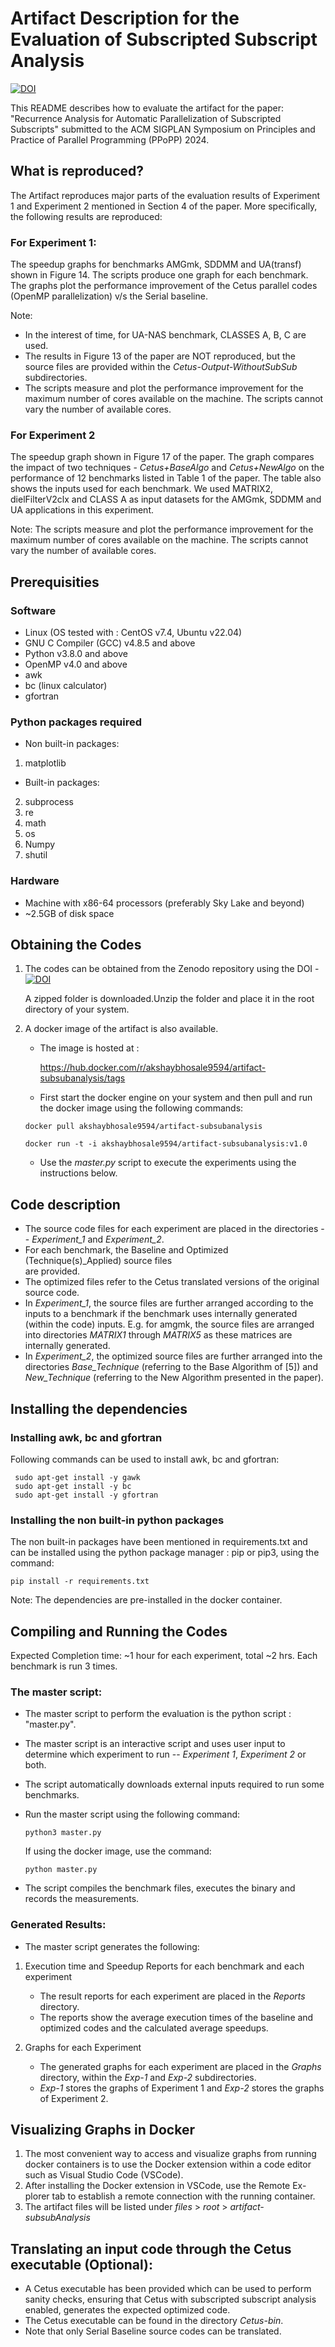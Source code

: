 # Artifact Description for the Evaluation of Subscripted Subscript Analysis

[![DOI](https://zenodo.org/badge/670291996.svg)](https://zenodo.org/doi/10.5281/zenodo.10213905)

This README describes how to evaluate the artifact for the paper: 
"Recurrence Analysis for Automatic Parallelization of Subscripted Subscripts" submitted to
the ACM SIGPLAN Symposium on Principles and Practice of Parallel Programming (PPoPP) 2024.

## What is reproduced?
The Artifact reproduces major parts of the evaluation results of Experiment 1 and 
Experiment 2 mentioned in Section 4 of the paper. More specifically, the following results are
reproduced:

### For Experiment 1:
The speedup graphs for benchmarks AMGmk, SDDMM and UA(transf) shown in Figure 14. The scripts
produce one graph for each benchmark. The graphs plot the performance improvement of the
Cetus parallel codes (OpenMP parallelization) v/s the Serial baseline.

Note: 
- In the interest of time, for UA-NAS benchmark, CLASSES A, B, C are used.
- The results in Figure 13 of the paper are NOT reproduced, but the source files are provided
  within the *Cetus-Output-WithoutSubSub* subdirectories.
- The scripts measure and plot the performance improvement for the maximum number of cores 
  available on the machine. The scripts cannot vary the number of available cores.

### For Experiment 2

The speedup graph shown in Figure 17 of the paper. The graph compares the impact of two techniques -
*Cetus+BaseAlgo* and *Cetus+NewAlgo* on the performance of 12 benchmarks listed in Table 1 of the
paper. The table also shows the inputs used for each benchmark. We used MATRIX2, dielFilterV2clx and 
CLASS A as input datasets for the AMGmk, SDDMM and UA applications in this experiment.

Note:
  The scripts measure and plot the performance improvement for the maximum number of cores 
  available on the machine. The scripts cannot vary the number of available cores.

## Prerequisities
### Software
 - Linux (OS tested with : CentOS v7.4, Ubuntu v22.04)
 - GNU C Compiler (GCC) v4.8.5 and above
 - Python v3.8.0 and above
 - OpenMP v4.0 and above
 - awk
 - bc (linux calculator)
 - gfortran

### Python packages required
- Non built-in packages:
1. matplotlib
 - Built-in packages:
2. subprocess
3. re
4. math
5. os
6. Numpy
7. shutil

### Hardware
 - Machine with x86-64 processors (preferably Sky Lake and beyond)
 - ~2.5GB of disk space

## Obtaining the Codes
1. The codes can be obtained from the Zenodo repository using the DOI -
   [![DOI](https://zenodo.org/badge/670291996.svg)](https://zenodo.org/doi/10.5281/zenodo.10213905)
   
   A zipped folder is downloaded.Unzip the folder and place it in the root directory of your system.

2. A docker image of the artifact is also available. 

   - The image is hosted at : 
      
      https://hub.docker.com/r/akshaybhosale9594/artifact-subsubanalysis/tags

   - First start the docker engine on your system and then pull and run the
     docker image using the following commands:

   ```
   docker pull akshaybhosale9594/artifact-subsubanalysis
   ```
   ```
   docker run -t -i akshaybhosale9594/artifact-subsubanalysis:v1.0
   ```
   - Use the *master.py* script to execute the experiments using the instructions below.

## Code description
- The source code files for each experiment are placed in the directories -- *Experiment_1*
    and *Experiment_2*.
- For each benchmark, the Baseline and Optimized (Technique(s)_Applied) source files  
  are provided.
- The optimized files refer to the Cetus translated versions of the original source code.
- In *Experiment_1*, the source files are further arranged according to the inputs to a 
  benchmark if the benchmark uses internally generated (within the code) inputs. 
  E.g. for amgmk, the source files are arranged into directories *MATRIX1* through *MATRIX5* 
  as these matrices are internally generated. 
- In *Experiment_2*, the optimized source files are further arranged into the directories
  *Base_Technique* (referring to the Base Algorithm of [5]) and *New_Technique* 
  (referring to the New Algorithm presented in the paper).

## Installing the dependencies

### Installing awk, bc and gfortran

Following commands can be used to install awk, bc and gfortran:

```
 sudo apt-get install -y gawk
 sudo apt-get install -y bc
 sudo apt-get install -y gfortran
```

### Installing the non built-in python packages
The non built-in packages have been mentioned in requirements.txt and can be installed 
using the python package manager : pip or pip3, using the command:
```
pip install -r requirements.txt
```
Note: The dependencies are pre-installed in the docker container.

## Compiling and Running the Codes

Expected Completion time: ~1 hour for each experiment, total ~2 hrs.
Each benchmark is run 3 times.

### The master script:

- The master script to perform the evaluation is the python script : "master.py".
- The master script is an interactive script and uses user input to determine which 
  experiment to run -- *Experiment 1*, *Experiment 2* or both.
- The script automatically downloads external inputs required to run some benchmarks.
- Run the master script using the following command:

    ```
    python3 master.py
    ```
  If using the docker image, use the command:

    ```
    python master.py
    ```
- The script compiles the benchmark files, executes the binary and records the measurements. 

### Generated Results:

- The master script generates the following:

1. Execution time and Speedup Reports for each benchmark and each experiment
   - The result reports for each experiment are placed in the *Reports* directory.
   - The reports show the average execution times of the baseline and optimized codes
     and the calculated average speedups.

2. Graphs for each Experiment
   - The generated graphs for each experiment are placed in the *Graphs* directory,
     within the *Exp-1* and *Exp-2* subdirectories.
   - *Exp-1* stores the graphs of Experiment 1 and *Exp-2* stores the graphs of Experiment 2.

## Visualizing Graphs in Docker
1. The most convenient way to access and visualize graphs from running
    docker containers is to use the Docker extension within a code editor
    such as Visual Studio Code (VSCode).
2.  After installing the Docker extension in VSCode, use the Remote Ex-
    plorer tab to establish a remote connection with the running container.
3.  The artifact files will be listed under *files* > *root* > *artifact-subsubAnalysis*
     
## Translating an input code through the Cetus executable (Optional):

- A Cetus executable has been provided which can be used to perform sanity checks, ensuring that
  Cetus with subscripted subscript analysis enabled, generates the expected optimized code.
- The Cetus executable can be found in the directory *Cetus-bin*.
- Note that only Serial Baseline source codes can be translated.